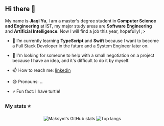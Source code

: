 ## Hi there 👋

My name is **Jiaqi Yu**, I am a master's degree student in **Computer Science and Engineering** at IST,  my major study areas are **Software Engineering** and **Artificial Intelligence**. Now I will find a job this year, hopefully! ;>

<!--- 🔭 I’m currently working on some full stack project-->
- 🌱 I’m currently learning **TypeScript** and **Swift** because I want to become a Full Stack Developer in the future and a System Engineer later on.
- 🤔 I'm looking for someone to help with a small negotiation on a project because I have an idea, and it's difficult to do it by myself.

- 📫 How to reach me: [linkedin](https://www.linkedin.com/in/jiaqi-yu-sun/)
- 😄 Pronouns: ...
- ⚡ Fun fact: I have turtle!

### My stats ⭐

<div align="center">
<img alt="Maksym's GitHub stats" src="https://github-readme-stats.vercel.app/api?username=jiaqiyusun&show_icons=true&theme=transparent"/>
<img alt="Top langs" src="https://github-readme-stats.vercel.app/api/top-langs/?username=jiaqiyusun&layout=compact&&langs_count=8"/>
</div>
